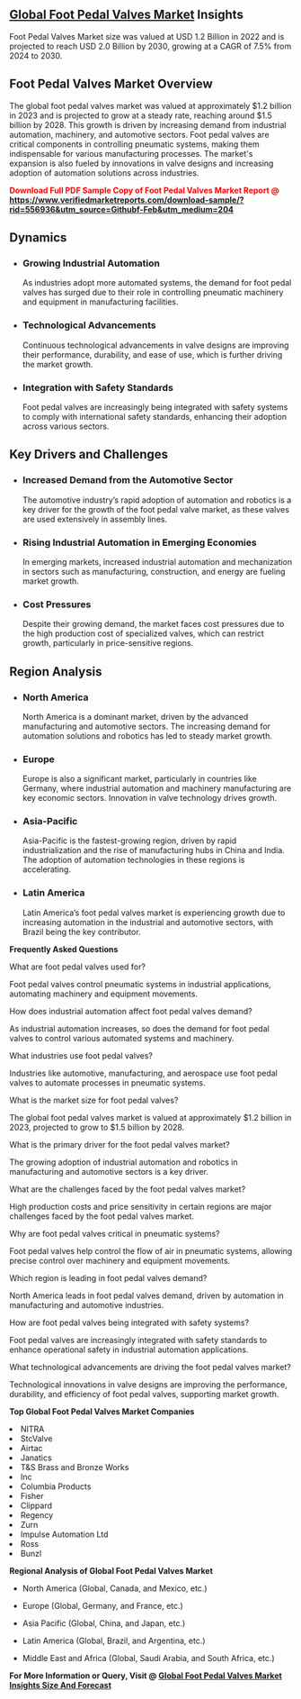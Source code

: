<h2><a href="https://www.verifiedmarketreports.com/download-sample/?rid=556936&amp;utm_source=Githubf&amp;utm_medium=204" target="_blank">Global Foot Pedal Valves Market</a> Insights</h2><p>Foot Pedal Valves Market size was valued at USD 1.2 Billion in 2022 and is projected to reach USD 2.0 Billion by 2030, growing at a CAGR of 7.5% from 2024 to 2030.</p><p> <h2>Foot Pedal Valves Market Overview</h2> <p>The global foot pedal valves market was valued at approximately $1.2 billion in 2023 and is projected to grow at a steady rate, reaching around $1.5 billion by 2028. This growth is driven by increasing demand from industrial automation, machinery, and automotive sectors. Foot pedal valves are critical components in controlling pneumatic systems, making them indispensable for various manufacturing processes. The market's expansion is also fueled by innovations in valve designs and increasing adoption of automation solutions across industries.</p> <p><strong><p><span class=""><span style="color: #ff0000;"><strong>Download Full PDF Sample Copy of Foot Pedal Valves Market Report</strong> @ </span><a href="https://www.verifiedmarketreports.com/download-sample/?rid=556936&amp;utm_source=Githubf-Feb&amp;utm_medium=204" target="_blank">https://www.verifiedmarketreports.com/download-sample/?rid=556936&amp;utm_source=Githubf-Feb&amp;utm_medium=204</a></span></p></strong></p> <h2>Dynamics</h2> <ul> <li><h3>Growing Industrial Automation</h3> As industries adopt more automated systems, the demand for foot pedal valves has surged due to their role in controlling pneumatic machinery and equipment in manufacturing facilities.</li> <li><h3>Technological Advancements</h3> Continuous technological advancements in valve designs are improving their performance, durability, and ease of use, which is further driving the market growth.</li> <li><h3>Integration with Safety Standards</h3> Foot pedal valves are increasingly being integrated with safety systems to comply with international safety standards, enhancing their adoption across various sectors.</li> </ul> <h2>Key Drivers and Challenges</h2> <ul> <li><h3>Increased Demand from the Automotive Sector</h3> The automotive industry’s rapid adoption of automation and robotics is a key driver for the growth of the foot pedal valve market, as these valves are used extensively in assembly lines.</li> <li><h3>Rising Industrial Automation in Emerging Economies</h3> In emerging markets, increased industrial automation and mechanization in sectors such as manufacturing, construction, and energy are fueling market growth.</li> <li><h3>Cost Pressures</h3> Despite their growing demand, the market faces cost pressures due to the high production cost of specialized valves, which can restrict growth, particularly in price-sensitive regions.</li> </ul> <h2>Region Analysis</h2> <ul> <li><h3>North America</h3> North America is a dominant market, driven by the advanced manufacturing and automotive sectors. The increasing demand for automation solutions and robotics has led to steady market growth.</li> <li><h3>Europe</h3> Europe is also a significant market, particularly in countries like Germany, where industrial automation and machinery manufacturing are key economic sectors. Innovation in valve technology drives growth.</li> <li><h3>Asia-Pacific</h3> Asia-Pacific is the fastest-growing region, driven by rapid industrialization and the rise of manufacturing hubs in China and India. The adoption of automation technologies in these regions is accelerating.</li> <li><h3>Latin America</h3> Latin America’s foot pedal valves market is experiencing growth due to increasing automation in the industrial and automotive sectors, with Brazil being the key contributor.</li> </ul> <p><strong>Frequently Asked Questions</strong></p> <p>What are foot pedal valves used for?</p> <p>Foot pedal valves control pneumatic systems in industrial applications, automating machinery and equipment movements.</p> <p>How does industrial automation affect foot pedal valves demand?</p> <p>As industrial automation increases, so does the demand for foot pedal valves to control various automated systems and machinery.</p> <p>What industries use foot pedal valves?</p> <p>Industries like automotive, manufacturing, and aerospace use foot pedal valves to automate processes in pneumatic systems.</p> <p>What is the market size for foot pedal valves?</p> <p>The global foot pedal valves market is valued at approximately $1.2 billion in 2023, projected to grow to $1.5 billion by 2028.</p> <p>What is the primary driver for the foot pedal valves market?</p> <p>The growing adoption of industrial automation and robotics in manufacturing and automotive sectors is a key driver.</p> <p>What are the challenges faced by the foot pedal valves market?</p> <p>High production costs and price sensitivity in certain regions are major challenges faced by the foot pedal valves market.</p> <p>Why are foot pedal valves critical in pneumatic systems?</p> <p>Foot pedal valves help control the flow of air in pneumatic systems, allowing precise control over machinery and equipment movements.</p> <p>Which region is leading in foot pedal valves demand?</p> <p>North America leads in foot pedal valves demand, driven by automation in manufacturing and automotive industries.</p> <p>How are foot pedal valves being integrated with safety systems?</p> <p>Foot pedal valves are increasingly integrated with safety standards to enhance operational safety in industrial automation applications.</p> <p>What technological advancements are driving the foot pedal valves market?</p> <p>Technological innovations in valve designs are improving the performance, durability, and efficiency of foot pedal valves, supporting market growth.</p> </p><p><strong>Top Global Foot Pedal Valves Market Companies</strong></p><div data-test-id=""><p><li>NITRA</li><li> StcValve</li><li> Airtac</li><li> Janatics</li><li> T&S Brass and Bronze Works</li><li> Inc</li><li> Columbia Products</li><li> Fisher</li><li> Clippard</li><li> Regency</li><li> Zurn</li><li> Impulse Automation Ltd</li><li> Ross</li><li> Bunzl</li></p><div><strong>Regional Analysis of&nbsp;Global Foot Pedal Valves Market</strong></div><ul><li dir="ltr"><p dir="ltr">North America&nbsp;(Global, Canada, and Mexico, etc.)</p></li><li dir="ltr"><p dir="ltr">Europe (Global, Germany, and France, etc.)</p></li><li dir="ltr"><p dir="ltr">Asia Pacific&nbsp;(Global, China, and Japan, etc.)</p></li><li dir="ltr"><p dir="ltr">Latin America&nbsp;(Global, Brazil, and Argentina, etc.)</p></li><li dir="ltr">Middle East and Africa&nbsp;(Global, Saudi Arabia, and South Africa, etc.)</li></ul><p><strong>For More Information or Query, Visit @&nbsp;</strong><strong><a href="https://www.verifiedmarketreports.com/product/foot-pedal-valves-market/?utm_source=Githubf&amp;utm_medium=204" target="_blank">Global Foot Pedal Valves Market Insights Size And Forecast</a></strong></p></div>
